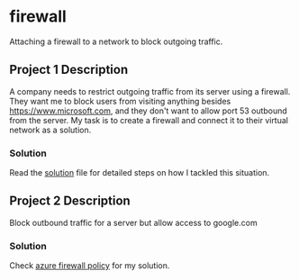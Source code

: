 # firewall
Attaching a firewall to a network to block outgoing traffic.

## Project 1 Description
A company needs to restrict outgoing traffic from its server using a firewall. They want me to block users from visiting anything besides https://www.microsoft.com, and they don't want to allow port 53 outbound from the server. My task is to create a firewall and connect it to their virtual network as a solution.
### Solution
Read the [solution](solution) file for detailed steps on how I tackled this situation.

## Project 2 Description
Block outbound traffic for a server but allow access to google.com
### Solution
Check [azure firewall policy](azureFirewallPolicy.md) for my solution.


